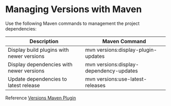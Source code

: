 # Managing Versions with Maven

Use the following Maven commands to management the project dependencies:


| Description                                           | Maven Command                           |
|-------------------------------------------------------|-----------------------------------------|
| Display build plugins with newer versions             | mvn versions:display-plugin-updates     |
| Display dependencies with newer versions              | mvn versions:display-dependency-updates |
| Update dependencies to latest release                 | mvn versions:use-latest-releases        |


Reference [Versions Maven Plugin](https://www.mojohaus.org/versions-maven-plugin/plugin-info.html)